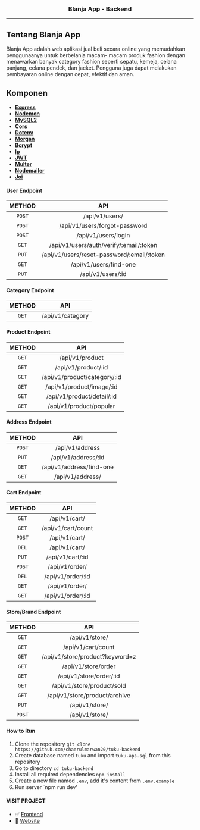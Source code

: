 <h3 align="center">Blanja App - Backend</h3>

---

## Tentang Blanja App
Blanja App adalah web aplikasi jual beli secara online yang memudahkan penggunaanya untuk berbelanja macam- macam produk fashion dengan menawarkan banyak category fashion seperti sepatu, kemeja, celana panjang, celana pendek, dan jacket. Pengguna juga dapat melakukan pembayaran online dengan cepat, efektif dan aman.

## Komponen
- **[Express](https://expressjs.com/)**
- **[Nodemon](https://www.npmjs.com/package/nodemon)**
- **[MySQL2](https://www.npmjs.com/package/mysql2)**
- **[Cors](https://www.npmjs.com/package/cors)**
- **[Dotenv](https://www.npmjs.com/package/dotenv)**
- **[Morgan](https://www.npmjs.com/package/morgan)**
- **[Bcrypt](https://www.npmjs.com/package/bcrypt)**
- **[Ip](https://www.npmjs.com/package/ip)**
- **[JWT](https://www.npmjs.com/package/jsonwebtoken)**
- **[Multer](https://www.npmjs.com/package/multer)**
- **[Nodemailer](https://www.npmjs.com/package/nodemailer)**
- **[Joi](https://www.npmjs.com/package/joi)**

#### User Endpoint

|  METHOD  |                   API                      |  
| :------: | :-------------------------------------:    |
|  `POST`  |             /api/v1/users/                 |
|  `POST`  |        /api/v1/users/forgot-password       |
|  `POST`  |          /api/v1/users/login               |
|  `GET`   | /api/v1/users/auth/verify/:email/:token    |
|  `PUT`   | /api/v1/users/reset-password/:email/:token |
|  `GET`   |         /api/v1/users/find-one             |
|  `PUT`   |            /api/v1/users/:id               |


#### Category Endpoint

|  METHOD  |              API               | 
| :------: | :----------------------------: | 
|  `GET`   |        /api/v1/category        | 


#### Product Endpoint
|  METHOD  |              API               | 
| :------: | :----------------------------: | 
|  `GET`   |        /api/v1/product         | 
|  `GET`   |     /api/v1/product/:id        |
|  `GET`   |  /api/v1/product/category/:id  |
|  `GET`   |    /api/v1/product/image/:id   |
|  `GET`   |    /api/v1/product/detail/:id  |
|  `GET`   |    /api/v1/product/popular     |


#### Address Endpoint
|  METHOD  |              API               | 
| :------: | :----------------------------: | 
|  `POST`  |        /api/v1/address         | 
|  `PUT`   |     /api/v1/address/:id        |
|  `GET`   |    /api/v1/address/find-one    |
|  `GET`   |        /api/v1/address/        |


#### Cart Endpoint
|  METHOD  |              API               | 
| :------: | :----------------------------: | 
|  `GET`   |          /api/v1/cart/         | 
|  `GET`   |      /api/v1/cart/count        |
|  `POST`  |         /api/v1/cart/          |
|  `DEL`   |         /api/v1/cart/          |
|  `PUT`   |         /api/v1/cart/:id       |
|  `POST`  |         /api/v1/order/         |
|  `DEL`   |        /api/v1/order/:id       |
|  `GET`   |         /api/v1/order/         |
|  `GET`   |       /api/v1/order/:id        |



#### Store/Brand Endpoint
|  METHOD  |              API                 | 
| :------: | :----------------------------:   | 
|  `GET`   |          /api/v1/store/          | 
|  `GET`   |      /api/v1/cart/count          |
|  `GET`   | /api/v1/store/product?keyword=z  |          
|  `GET`   |         /api/v1/store/order      |
|  `GET`   |      /api/v1/store/order/:id     |
|  `GET`   |     /api/v1/store/product/sold   |
|  `GET`   |   /api/v1/store/product/archive  |
|  `PUT`   |          /api/v1/store/          |
|  `POST`  |          /api/v1/store/          |


#### How to Run

1. Clone the repository `git clone https://github.com/chaerulmarwan20/tuku-backend`
2. Create database named `tuku` and import `tuku-aps.sql` from this repository
3. Go to directory `cd tuku-backend`
4. Install all required dependencies `npm install`
5. Create a new file named `.env`, add it's content from `.env.example`
6. Run server `npm run dev'


#### VISIT PROJECT

- :white_check_mark: [Frontend](https://github.com/ErwinSaputraSulistio/Blanja-FE)
- :rocket: [Website]()

